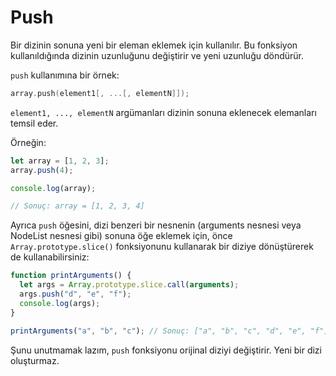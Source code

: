 # Push

Bir dizinin sonuna yeni bir eleman eklemek için kullanılır. Bu fonksiyon kullanıldığında dizinin uzunluğunu değiştirir ve yeni uzunluğu döndürür.

`push` kullanımına bir örnek:

```c
array.push(element1[, ...[, elementN]]);
```

`element1, ..., elementN` argümanları dizinin sonuna eklenecek elemanları temsil eder.

Örneğin:

```javascript
let array = [1, 2, 3];
array.push(4);

console.log(array);

// Sonuç: array = [1, 2, 3, 4]
```

Ayrıca `push` öğesini, dizi benzeri bir nesnenin (arguments nesnesi veya NodeList nesnesi gibi) sonuna öğe eklemek için, önce `Array.prototype.slice()` fonksiyonunu kullanarak bir diziye dönüştürerek de kullanabilirsiniz:

```javascript
function printArguments() {
  let args = Array.prototype.slice.call(arguments);
  args.push("d", "e", "f");
  console.log(args);
}

printArguments("a", "b", "c"); // Sonuç: ["a", "b", "c", "d", "e", "f"]
```

Şunu unutmamak lazım, `push` fonksiyonu orijinal diziyi değiştirir. Yeni bir dizi oluşturmaz.
